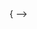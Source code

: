  <!-- <Image
          borderRadius={20}
          width={'50%'}
            height={'50%'}
          src="https://i.makeagif.com/media/10-10-2022/9SWp7U.gif"
            src="https://j.gifs.com/X6GDpo.gif"
          alt="gif"
/>  -->
 <!-- //   src="https://w0.peakpx.com/wallpaper/615/263/HD-wallpaper-premium-astronaut-flying-in-outer-open-space-which-is-behind-abstract-space-background-with-blue-purple-nebula-and-stars-sci-fi-abstract-futuristic-space-background-elements-of-this-furnished-by-thumbnail.jpg"
           -->
<!--  // bgImage={
        //   'https://4kwallpapers.com/images/wallpapers/stars-galaxy-3840x1080-10307.jpg'
        // } -->

<!--
gif -https://gifs.com/gif/4k-blue-geometry-forms-space-flight-2160p-motion-background-X6GDpo
 -->
<!--  'https://i.pinimg.com/originals/b3/2e/dc/b32edc94a13b9e355663a3c8960720ae.gif' -->
<!--
          'https://64.media.tumblr.com/d6d0246ca0dffa230f03be2521b3210f/tumblr_obfjz6Bd9f1runoqyo2_r1_540.gif' -->
<!--  'https://www.bhmpics.com/downloads/4k-stars/69.differentgiftedcoyote-size_restricted.gif' -->
<!-- https://i.pinimg.com/originals/f1/67/06/f1670618b9d35c136b7af967bc8a0b0a.gif -->

<!-- App.js -> // bgImage={
// 'https://4kwallpapers.com/images/wallpapers/stars-galaxy-3840x1080-10307.jpg'
// }

home -->{ -->

<!-- {/* <Image
          borderRadius={20}
          width={'60%'}
          margin={'auto'}
          src="https://w0.peakpx.com/wallpaper/304/306/HD-wallpaper-premium-astronaut-flying-in-outer-open-space-which-is-behind-abstract-space-with-blue-purple-nebula-stars-sci-fi-abstract-futuristic-space-background-elements-of-this-furnished-by-nasa-3d-illustration.jpg"
          alt="gif"
          boxShadow="50px 20px 10px rgba(10, 0, 0, 0.5)"
        /> */}
} -->

<!--  // background:
        //   'radial-gradient(circle, rgba(11,12,16,1) 0%, rgba(199,211,220,1) 100%)', -->

<!-- Galaxy -->

<!--

https://cdn.dribbble.com/users/32512/screenshots/5766594/sphere_by_milkinside.gif

are are --https://gizmodo.com.au/wp-content/uploads/2020/08/26/ryj3yjyqtg9fwblwqp62.gif?quality=75


 -->

<!--
old bg ===  // backgroundImage:
        //   'url("https://4kwallpapers.com/images/wallpapers/stars-galaxy-3840x1080-10307.jpg")',

 -->
